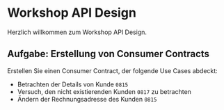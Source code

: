 # Workshop API Design

Herzlich willkommen zum Workshop API Design.

## Aufgabe: Erstellung von Consumer Contracts

Erstellen Sie einen Consumer Contract, der folgende Use Cases abdeckt:

- Betrachten der Details von Kunde `0815`
- Versuch, den nicht existierenden Kunden `0817` zu betrachten
- Ändern der Rechnungsadresse des Kunden `0815`
